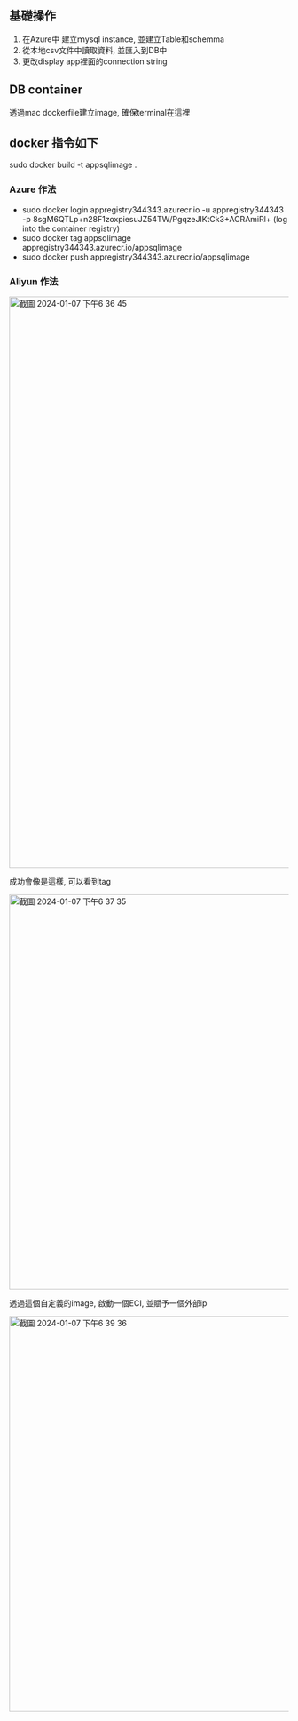 ## 基礎操作
1. 在Azure中 建立ｍysql instance, 並建立Table和schemma
2. 從本地csv文件中讀取資料, 並匯入到DB中
3. 更改display app裡面的connection string

## DB container
透過mac dockerfile建立image, 確保terminal在這裡

## docker 指令如下
sudo docker build -t appsqlimage .

### Azure 作法
- sudo docker login appregistry344343.azurecr.io -u appregistry344343 -p 8sgM6QTLp+n28F1zoxpiesuJZ54TW/PgqzeJlKtCk3+ACRAmiRl+ (log into the container registry)
- sudo docker tag appsqlimage appregistry344343.azurecr.io/appsqlimage
- sudo docker push appregistry344343.azurecr.io/appsqlimage

### Aliyun 作法
<img width="1028" alt="截圖 2024-01-07 下午6 36 45" src="https://github.com/fan630/Container_DB/assets/48875309/387789fa-bc11-4c1b-935e-d94143ea4ddc">

成功會像是這樣, 可以看到tag

<img width="711" alt="截圖 2024-01-07 下午6 37 35" src="https://github.com/fan630/Container_DB/assets/48875309/6ca48b4d-f4df-42f3-9a3e-6e1526a38ef6">

透過這個自定義的image, 啟動一個ECI, 並賦予一個外部ip

<img width="712" alt="截圖 2024-01-07 下午6 39 36" src="https://github.com/fan630/Container_DB/assets/48875309/3c845faa-a088-45b9-bc3c-bc84630247ac">
